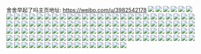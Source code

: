 舍舍早起了吗主页地址: https://weibo.com/u/3982542178 
![](https://wx4.sinaimg.cn/mw2000/ed60c562ly1h8olzlt48fj20wq17nqst.jpg) 
![](https://wx4.sinaimg.cn/mw2000/ed60c562ly1h8om0hejcij20wr17oquf.jpg) 
![](https://wx4.sinaimg.cn/mw2000/ed60c562ly1h8olzwsf0vj20wr17o1j0.jpg) 
![](https://wx4.sinaimg.cn/mw2000/ed60c562ly1h8olzasr3sj20wr17oaz6.jpg) 
![](https://wx4.sinaimg.cn/mw2000/ed60c562ly1h8bopjzxx9j20yi1pctpn.jpg) 
![](https://wx4.sinaimg.cn/mw2000/ed60c562ly1h8bopj423dj20vp1kdwt6.jpg) 
![](https://wx4.sinaimg.cn/mw2000/ed60c562ly1h8bopl1wm7j20xt1o5nd2.jpg) 
![](https://wx4.sinaimg.cn/mw2000/ed60c562ly1h8bopkjiplj20x81n2apa.jpg) 
![](https://wx4.sinaimg.cn/mw2000/ed60c562ly1h82l2mnc0sj20wr17o7f3.jpg) 
![](https://wx4.sinaimg.cn/mw2000/ed60c562ly1h82l2s7vedj20wr17ogup.jpg) 
![](https://wx4.sinaimg.cn/mw2000/ed60c562ly1h82l2jrwfhj20wr17o7ej.jpg) 
![](https://wx4.sinaimg.cn/mw2000/ed60c562ly1h82l2pmxchj20tt13rqc2.jpg) 
![](https://wx4.sinaimg.cn/mw2000/ed60c562ly1h7vo6j04owj20wr17owu4.jpg) 
![](https://wx4.sinaimg.cn/mw2000/ed60c562ly1h7vo6jrmsyj20wr17o7jn.jpg) 
![](https://wx4.sinaimg.cn/mw2000/ed60c562ly1h7vo6kl2ryj20wr17ok87.jpg) 
![](https://wx4.sinaimg.cn/mw2000/ed60c562ly1h7vo6i5ai2j20wr17otoj.jpg) 
![](https://wx4.sinaimg.cn/mw2000/ed60c562ly1h7mbrohv9pj20u01400wt.jpg) 
![](https://wx4.sinaimg.cn/mw2000/ed60c562ly1h7mbrp8bhdj20qs0zqq6l.jpg) 
![](https://wx4.sinaimg.cn/mw2000/ed60c562ly1h7mbroxrbcj20o80waact.jpg) 
![](https://wx4.sinaimg.cn/mw2000/ed60c562ly1h7mbrpxsagj20pr0ycacu.jpg) 
![](https://wx4.sinaimg.cn/mw2000/ed60c562ly1h7mbrpkfdsj20u0140dkf.jpg) 
![](https://wx4.sinaimg.cn/mw2000/ed60c562ly1h7mbrq9svlj20oh0wmgof.jpg) 
![](https://wx4.sinaimg.cn/mw2000/ed60c562ly1h7e74p62uqj20u0140tf1.jpg) 
![](https://wx4.sinaimg.cn/mw2000/ed60c562ly1h7e74q4s2yj20u0140n3l.jpg) 
![](https://wx4.sinaimg.cn/mw2000/ed60c562ly1h7e74r6a09j20u0140dmo.jpg) 
![](https://wx4.sinaimg.cn/mw2000/ed60c562ly1h7e74sxtnej20u0140wfn.jpg) 
![](https://wx4.sinaimg.cn/mw2000/ed60c562ly1h7e74s6vpcj20u0140gsl.jpg) 
![](https://wx4.sinaimg.cn/mw2000/ed60c562ly1h7e74trq2bj20u0140gsb.jpg) 
![](https://wx4.sinaimg.cn/mw2000/ed60c562ly1h7e74vrxp9j20u0140wfk.jpg) 
![](https://wx4.sinaimg.cn/mw2000/ed60c562ly1h7e74urefyj20u0140jxu.jpg) 
![](https://wx4.sinaimg.cn/mw2000/ed60c562ly1h79rupyszpj20sk123qcy.jpg) 
![](https://wx4.sinaimg.cn/mw2000/ed60c562ly1h79ruoqrnyj20u0140thi.jpg) 
![](https://wx4.sinaimg.cn/mw2000/ed60c562ly1h79ruqodu2j20se11vwon.jpg) 
![](https://wx4.sinaimg.cn/mw2000/ed60c562ly1h79ruo6teij20u0140dkp.jpg) 
![](https://wx4.sinaimg.cn/mw2000/ed60c562ly1h79rvbixqdj20u0140qcr.jpg) 
![](https://wx4.sinaimg.cn/mw2000/ed60c562ly1h79ruskj31j20u0141wi7.jpg) 
![](https://wx4.sinaimg.cn/mw2000/ed60c562ly1h79rx3dun4j20rs111ajc.jpg) 
![](https://wx4.sinaimg.cn/mw2000/ed60c562ly1h72mmviispj20u014048j.jpg) 
![](https://wx4.sinaimg.cn/mw2000/ed60c562ly1h72mmwpuk2j20u0140tgh.jpg) 
![](https://wx4.sinaimg.cn/mw2000/ed60c562ly1h72mmuo7zdj20u0140gvj.jpg) 
![](https://wx4.sinaimg.cn/mw2000/ed60c562ly1h72mn1sup4j20u0140do7.jpg) 
![](https://wx4.sinaimg.cn/mw2000/ed60c562ly1h72mmyx6onj20u0140wkk.jpg) 
![](https://wx4.sinaimg.cn/mw2000/ed60c562ly1h72mmxflkjj20u014045g.jpg) 
![](https://wx4.sinaimg.cn/mw2000/ed60c562ly1h72mmzzg6nj20u0140aj7.jpg) 
![](https://wx4.sinaimg.cn/mw2000/ed60c562ly1h72mn12ddej20u0140goo.jpg) 
![](https://wx4.sinaimg.cn/mw2000/ed60c562ly1h72mn58vewj20u014010z.jpg) 
![](https://wx4.sinaimg.cn/mw2000/ed60c562ly1h6tcth0amtj216p1kxh5e.jpg) 
![](https://wx4.sinaimg.cn/mw2000/ed60c562ly1h6tctbrcamj20yi1a0dh2.jpg) 
![](https://wx4.sinaimg.cn/mw2000/ed60c562ly1h6tctdw2u4j20yh1a0dh1.jpg) 
![](https://wx4.sinaimg.cn/mw2000/ed60c562ly1h6tctfvmixj216o1kwju0.jpg) 
![](https://wx4.sinaimg.cn/mw2000/ed60c562ly1h6tctejxmxj20yi1a0dgx.jpg) 
![](https://wx4.sinaimg.cn/mw2000/ed60c562ly1h6tctf76caj20yi1a0jzo.jpg) 
![](https://wx4.sinaimg.cn/mw2000/ed60c562ly1h6tctccfhcj20yi1a0abe.jpg) 
![](https://wx4.sinaimg.cn/mw2000/ed60c562ly1h6tctauiibj20yi1a0myf.jpg) 
![](https://wx4.sinaimg.cn/mw2000/ed60c562ly1h6tctcqfxyj20yi1a0jsg.jpg) 
![](https://wx4.sinaimg.cn/mw2000/ed60c562ly1h6px8btinxj20u0140435.jpg) 
![](https://wx4.sinaimg.cn/mw2000/ed60c562ly1h6px8b2xrej20u0140te7.jpg) 
![](https://wx4.sinaimg.cn/mw2000/ed60c562ly1h6px8bb7xfj20u0140gn9.jpg) 
![](https://wx4.sinaimg.cn/mw2000/ed60c562ly1h6px8bkl8jj20u0140wic.jpg) 
![](https://wx4.sinaimg.cn/mw2000/ed60c562ly1h6px8aju0wj20u014075d.jpg) 
![](https://wx4.sinaimg.cn/mw2000/ed60c562ly1h6px8tc7eij20u0140wk6.jpg) 
![](https://wx4.sinaimg.cn/mw2000/ed60c562ly1h6pxa6xiphj20u01hcabj.jpg) 
![](https://wx4.sinaimg.cn/mw2000/ed60c562gy1h6e6fazuexj20x2183abs.jpg) 
![](https://wx4.sinaimg.cn/mw2000/ed60c562gy1h6e6fbna2aj20yi1a0wgg.jpg) 
![](https://wx4.sinaimg.cn/mw2000/ed60c562gy1h6e6fc1ekfj20yh19zgn0.jpg) 
![](https://wx4.sinaimg.cn/mw2000/ed60c562gy1h6e6faa0v5j20yi1a0134.jpg) 
![](https://wx4.sinaimg.cn/mw2000/ed60c562gy1h6e6fcdtwcj20yi1a0jte.jpg) 
![](https://wx4.sinaimg.cn/mw2000/ed60c562gy1h6e6fcyb66j20yi1a0jst.jpg) 
![](https://wx4.sinaimg.cn/mw2000/ed60c562gy1h6e6fddyjkj20yi1a0abx.jpg) 
![](https://wx4.sinaimg.cn/mw2000/ed60c562gy1h6e6fdue9vj20yi1a0tal.jpg) 
![](https://wx4.sinaimg.cn/mw2000/ed60c562gy1h6e6fe8idrj20yh19z3zt.jpg) 
![](https://wx4.sinaimg.cn/mw2000/ed60c562ly1h6bt1htxhrj20u013z0x3.jpg) 
![](https://wx4.sinaimg.cn/mw2000/ed60c562ly1h6bt1gw9hrj20u013n798.jpg) 
![](https://wx4.sinaimg.cn/mw2000/ed60c562ly1h6bt1kn19fj20u013zjxo.jpg) 
![](https://wx4.sinaimg.cn/mw2000/ed60c562ly1h6bt1irwoaj20u013zn3c.jpg) 
![](https://wx4.sinaimg.cn/mw2000/ed60c562ly1h6bt1lf0ucj20u013z0z1.jpg) 
![](https://wx4.sinaimg.cn/mw2000/ed60c562ly1h6bt1ialr9j20u013zwfv.jpg) 
![](https://wx4.sinaimg.cn/mw2000/ed60c562ly1h6bt1jqlesj20u013zabv.jpg) 
![](https://wx4.sinaimg.cn/mw2000/ed60c562ly1h6bt1hg8ncj20u013p760.jpg) 
![](https://wx4.sinaimg.cn/mw2000/ed60c562ly1h6bt27z6nsj20u013zabz.jpg) 
![](https://wx4.sinaimg.cn/mw2000/ed60c562ly1h5p6wzcv3wj22dc35s4qq.jpg) 
![](https://wx4.sinaimg.cn/mw2000/ed60c562ly1h5p6w21jiuj22dc35sb2a.jpg) 
![](https://wx4.sinaimg.cn/mw2000/ed60c562ly1h4zgqau1zcj20wi17cthe.jpg) 
![](https://wx4.sinaimg.cn/mw2000/ed60c562ly1h4zgqccu29j20wi17cjzb.jpg) 
![](https://wx4.sinaimg.cn/mw2000/ed60c562ly1h4zgqdq4lij20wi17cn4p.jpg) 
![](https://wx4.sinaimg.cn/mw2000/ed60c562ly1h4zgq9uuknj20wi17cwof.jpg) 
![](https://wx4.sinaimg.cn/mw2000/ed60c562ly1h4zgqerjijj20wi17cwm0.jpg) 
![](https://wx4.sinaimg.cn/mw2000/ed60c562ly1h4q88z5ax6j20wi17dwth.jpg) 
![](https://wx4.sinaimg.cn/mw2000/ed60c562ly1h4q892pukkj20wi17d17z.jpg) 
![](https://wx4.sinaimg.cn/mw2000/ed60c562ly1h4q891ndthj20wi17dqi2.jpg) 
![](https://wx4.sinaimg.cn/mw2000/ed60c562ly1h4q88zsfhoj20wh17cqia.jpg) 
![](https://wx4.sinaimg.cn/mw2000/ed60c562ly1h4q89115gdj20lu0t5ah9.jpg) 
![](https://wx4.sinaimg.cn/mw2000/ed60c562ly1h4q8929alaj20wi17dapf.jpg) 
![](https://wx4.sinaimg.cn/mw2000/ed60c562ly1h4h055jcs7j20wi17c7ow.jpg) 
![](https://wx4.sinaimg.cn/mw2000/ed60c562ly1h4h0562gpxj20sx12l4de.jpg) 
![](https://wx4.sinaimg.cn/mw2000/ed60c562ly1h4h056p2f5j20wi17c4j1.jpg) 
![](https://wx4.sinaimg.cn/mw2000/ed60c562ly1h4h057b0iuj20wi17bwxi.jpg) 
![](https://wx4.sinaimg.cn/mw2000/ed60c562ly1h4h058i39qj20wi17ctsy.jpg) 
![](https://wx4.sinaimg.cn/mw2000/ed60c562ly1h4h057uvkqj20wi17ce09.jpg) 
![](https://wx4.sinaimg.cn/mw2000/ed60c562ly1h4h054voawj20wi17ctrm.jpg) 
![](https://wx4.sinaimg.cn/mw2000/ed60c562ly1h4h059sdjaj20wi17cqo5.jpg) 
![](https://wx4.sinaimg.cn/mw2000/ed60c562ly1h4h05933ewj20wi17c1bw.jpg) 
![](https://wx4.sinaimg.cn/mw2000/ed60c562ly1h46lyseucaj20wi17b4qp.jpg) 
![](https://wx4.sinaimg.cn/mw2000/ed60c562ly1h46lyogrdwj20wi17cty2.jpg) 
![](https://wx4.sinaimg.cn/mw2000/ed60c562ly1h46lyy3u18j20wi17bx5h.jpg) 
![](https://wx4.sinaimg.cn/mw2000/ed60c562ly1h46lz03d3hj20wi17ce5b.jpg) 
![](https://wx4.sinaimg.cn/mw2000/ed60c562ly1h46lz2p0dtj20sc11snkq.jpg) 
![](https://wx4.sinaimg.cn/mw2000/ed60c562ly1h46lz5vxjwj20wi17cazu.jpg) 
![](https://wx4.sinaimg.cn/mw2000/ed60c562ly1h46lzazazvj20wi17cqsj.jpg) 
![](https://wx4.sinaimg.cn/mw2000/ed60c562ly1h46lyvlgjpj20wh17b1kx.jpg) 
![](https://wx4.sinaimg.cn/mw2000/ed60c562ly1h46lz8ai8qj20wi17ctvm.jpg) 
![](https://wx4.sinaimg.cn/mw2000/ed60c562ly1h3xbt3o27tj20wi17bn96.jpg) 
![](https://wx4.sinaimg.cn/mw2000/ed60c562ly1h3xbt32rvoj20wi17cn5m.jpg) 
![](https://wx4.sinaimg.cn/mw2000/ed60c562ly1h3xbt60hgaj20wi17ck7m.jpg) 
![](https://wx4.sinaimg.cn/mw2000/ed60c562ly1h3xbt783z6j20wi17cn7v.jpg) 
![](https://wx4.sinaimg.cn/mw2000/ed60c562ly1h3xbt4q69yj20uv155anx.jpg) 
![](https://wx4.sinaimg.cn/mw2000/ed60c562ly1h3xbt41gdej20p00xc7bg.jpg) 
![](https://wx4.sinaimg.cn/mw2000/ed60c562ly1h3xbt6n44ij20wi17cwqq.jpg) 
![](https://wx4.sinaimg.cn/mw2000/ed60c562ly1h3xbt5cfmsj20wi17ch0g.jpg) 
![](https://wx4.sinaimg.cn/mw2000/ed60c562ly1h3xbt81defj20s211fn87.jpg) 
![](https://wx4.sinaimg.cn/mw2000/ed60c562ly1h3rlmqz818j20tu18rh0e.jpg) 
![](https://wx4.sinaimg.cn/mw2000/ed60c562ly1h3rlmlh3qzj20wh1cqwwf.jpg) 
